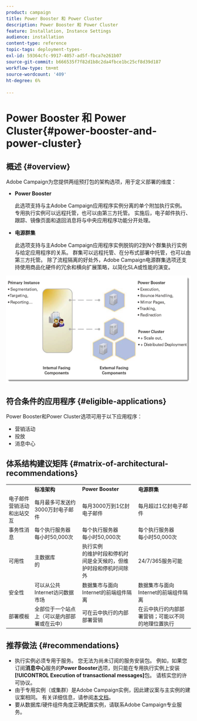 ```yaml
---
product: campaign
title: Power Booster 和 Power Cluster
description: Power Booster 和 Power Cluster
feature: Installation, Instance Settings
audience: installation
content-type: reference
topic-tags: deployment-types-
exl-id: 59364cfc-9917-4057-ad5f-fbca7e261b07
source-git-commit: b666535f7f82d1b8c2da4fbce1bc25cf8d39d187
workflow-type: tm+mt
source-wordcount: '409'
ht-degree: 6%

---
```


# Power Booster 和 Power Cluster{#power-booster-and-power-cluster}



## 概述 {#overview}

Adobe Campaign为您提供两组预打包的架构选项，用于定义部署的维度：

* **Power Booster**

  此选项支持与主Adobe Campaign应用程序实例分离的单个附加执行实例。 专用执行实例可以远程托管，也可以由第三方托管。 实施后，电子邮件执行、跟踪、镜像页面和退回消息将与中央应用程序功能分开处理。

* **电源群集**

  此选项支持与主Adobe Campaign应用程序实例脱钩的2到N个群集执行实例与给定应用程序的关系。 群集可以远程托管、在分布式部署中托管，也可以由第三方托管。 除了流程隔离的好处外，Adobe Campaign电源群集选项还支持使用商品化硬件的冗余和横向扩展策略，以简化SLA或性能的演变。

![](assets/architectural_options_diagram.png)

## 符合条件的应用程序 {#eligible-applications}

Power Booster和Power Cluster选项可用于以下应用程序：

* 营销活动
* 投放
* 消息中心

## 体系结构建议矩阵 {#matrix-of-architectural-recommendations}

<table> 
 <tbody> 
  <tr> 
   <td> </td> 
   <td> <strong>标准架构</strong><br /> </td> 
   <td> <strong>Power Booster</strong><br /> </td> 
   <td> <strong>电源群集</strong><br /> </td> 
  </tr> 
  <tr> 
   <td> 电子邮件营销活动和出站交互<br /> </td> 
   <td> 每月最多可发送约3000万封电子邮件<br /> </td> 
   <td> 每月3000万到1亿封电子邮件<br /> </td> 
   <td> 每月超过1亿封电子邮件<br /> </td> 
  </tr> 
  <tr> 
   <td> 事务性消息<br /> </td> 
   <td> 每个执行服务器<br />每小时50,000次 </td> 
   <td> 每个执行服务器<br />每小时50,000次 </td> 
   <td> 每个执行服务器<br />每小时50,000次 </td> 
  </tr> 
  <tr> 
   <td> 可用性<br /> </td> 
   <td> 主数据库<br />的 </td> 
   <td> 执行实例<br />的维护时段和停机时间是全天候的，但维护时段和停机时间除外 </td> 
   <td> 24/7/365服务可能<br /> </td> 
  </tr> 
  <tr> 
   <td> 安全性<br /> </td> 
   <td> 可以从公共Internet访问数据市场<br /> </td> 
   <td> 数据集市与面向Internet的前端组件隔离<br /> </td> 
   <td> 数据集市与面向Internet的前端组件隔离<br /> </td> 
  </tr> 
  <tr> 
   <td> 部署模板<br /> </td> 
   <td> 全部位于一个站点上（可以是内部部署或在云中）<br /> </td> 
   <td> 可在云中执行的内部部署营销<br /> </td> 
   <td> 在云中执行的内部部署营销；可能以不同的地理位置执行<br /> </td> 
  </tr> 
 </tbody> 
</table>

## 推荐做法 {#recommendations}

* 执行实例必须专用于服务。 您无法为尚未订阅的服务安装包。 例如，如果您订阅&#x200B;**消息中心**&#x200B;服务的&#x200B;**Power Booster**&#x200B;选项，则只能在专用执行实例上安装&#x200B;**[!UICONTROL Execution of transactional messages]**&#x200B;包。 请核实您的许可协议。
* 由于专用实例（或集群）是Adobe Campaign实例，因此建议案与主实例的建议案相同。 有关详细信息，请参阅[本文档](../../production/using/foreword.md)。
* 要从数据库/硬件组件角度正确配置实例，请联系Adobe Campaign专业服务。
